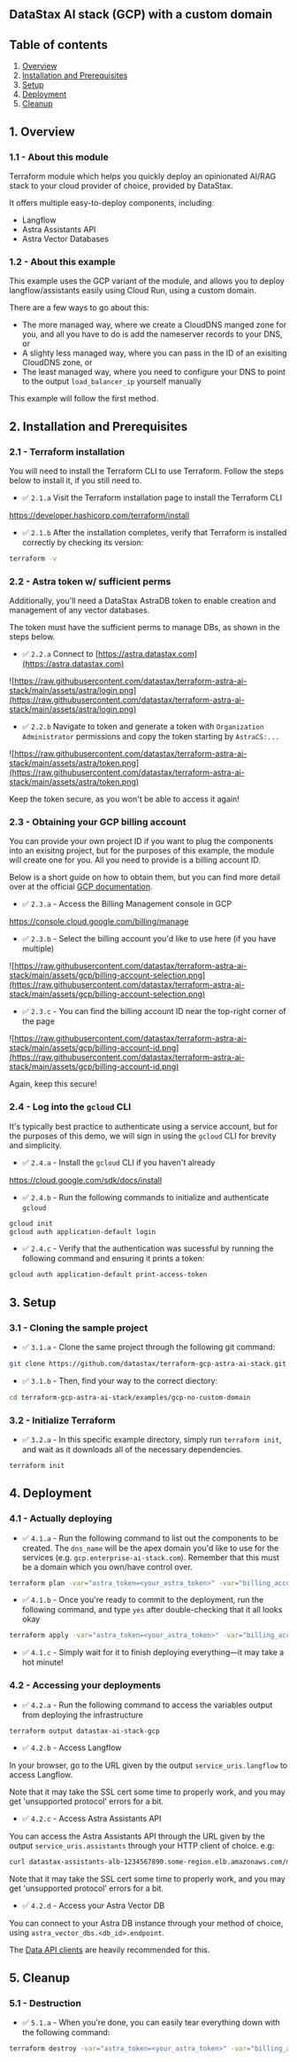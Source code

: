 ## DataStax AI stack (GCP) with a custom domain

## Table of contents

1. [Overview](#1-overview)
2. [Installation and Prerequisites](#2-installation-and-prerequisites)
3. [Setup](#3-setup)
4. [Deployment](#4-deployment)
5. [Cleanup](#5-cleanup)

## 1. Overview

### 1.1 - About this module

Terraform module which helps you quickly deploy an opinionated AI/RAG stack to your cloud provider of choice, provided by DataStax.

It offers multiple easy-to-deploy components, including:
 - Langflow
 - Astra Assistants API
 - Astra Vector Databases

### 1.2 - About this example

This example uses the GCP variant of the module, and allows you to deploy langflow/assistants easily using Cloud Run, using a custom domain.

There are a few ways to go about this:
- The more managed way, where we create a CloudDNS manged zone for you, and all you have to do is add the nameserver records to your DNS, or
- A slighty less managed way, where you can pass in the ID of an exisiting CloudDNS zone, or
- The least managed way, where you need to configure your DNS to point to the output `load_balancer_ip` yourself manually

This example will follow the first method.

## 2. Installation and Prerequisites

### 2.1 - Terraform installation

You will need to install the Terraform CLI to use Terraform. Follow the steps below to install it, if you still need to.

- ✅ `2.1.a` Visit the Terraform installation page to install the Terraform CLI

https://developer.hashicorp.com/terraform/install

- ✅ `2.1.b` After the installation completes, verify that Terraform is installed correctly by checking its version:

```sh
terraform -v
```

### 2.2 - Astra token w/ sufficient perms

Additionally, you'll need a DataStax AstraDB token to enable creation and management of any vector databases.

The token must have the sufficient perms to manage DBs, as shown in the steps below.

- ✅ `2.2.a` Connect to [https://astra.datastax.com](https://astra.datastax.com)

![https://raw.githubusercontent.com/datastax/terraform-astra-ai-stack/main/assets/astra/login.png](https://raw.githubusercontent.com/datastax/terraform-astra-ai-stack/main/assets/astra/login.png)

- ✅ `2.2.b` Navigate to token and generate a token with `Organization Administrator` permissions and copy the token starting by `AstraCS:...`

![https://raw.githubusercontent.com/datastax/terraform-astra-ai-stack/main/assets/astra/token.png](https://raw.githubusercontent.com/datastax/terraform-astra-ai-stack/main/assets/astra/token.png)

Keep the token secure, as you won't be able to access it again!

### 2.3 - Obtaining your GCP billing account

You can provide your own project ID if you want to plug the components into an exisitng project, but for the purposes of
this example, the module will create one for you. All you need to provide is a billing account ID.

Below is a short guide on how to obtain them, but you can find more detail over at the official 
[GCP documentation](https://cloud.google.com/billing/docs/how-to/find-billing-account-id).

- ✅ `2.3.a` - Access the Billing Management console in GCP

https://console.cloud.google.com/billing/manage

- ✅ `2.3.b` - Select the billing account you'd like to use here (if you have multiple)

![https://raw.githubusercontent.com/datastax/terraform-astra-ai-stack/main/assets/gcp/billing-account-selection.png](https://raw.githubusercontent.com/datastax/terraform-astra-ai-stack/main/assets/gcp/billing-account-selection.png)

- ✅ `2.3.c` - You can find the billing account ID near the top-right corner of the page

![https://raw.githubusercontent.com/datastax/terraform-astra-ai-stack/main/assets/gcp/billing-account-id.png](https://raw.githubusercontent.com/datastax/terraform-astra-ai-stack/main/assets/gcp/billing-account-id.png)

Again, keep this secure!

### 2.4 - Log into the `gcloud` CLI

It's typically best practice to authenticate using a service account, but for the purposes of this demo, we will sign in using the `gcloud`
CLI for brevity and simplicity.

- ✅ `2.4.a` - Install the `gcloud` CLI if you haven't already

https://cloud.google.com/sdk/docs/install

- ✅ `2.4.b` - Run the following commands to initialize and authenticate `gcloud`

```sh
gcloud init
gcloud auth application-default login
```

- ✅ `2.4.c` - Verify that the authentication was sucessful by running the following command and ensuring it prints a token:

```sh
gcloud auth application-default print-access-token
```

## 3. Setup

### 3.1 - Cloning the sample project

- ✅ `3.1.a` - Clone the same project through the following git command:

```sh
git clone https://github.com/datastax/terraform-gcp-astra-ai-stack.git
```

- ✅ `3.1.b` - Then, find your way to the correct diectory:

```sh
cd terraform-gcp-astra-ai-stack/examples/gcp-no-custom-domain
```

### 3.2 - Initialize Terraform

- ✅ `3.2.a` - In this specific example directory, simply run `terraform init`, and wait as it downloads all of the necessary dependencies.

```sh
terraform init
```

## 4. Deployment

### 4.1 - Actually deploying

- ✅ `4.1.a` - Run the following command to list out the components to be created. The `dns_name` will be the apex domain you'd like to use
for the services (e.g. `gcp.enterprise-ai-stack.com`). Remember that this must be a domain which you own/have control over.

```sh
terraform plan -var="astra_token=<your_astra_token>" -var="billing_account=<account_id>" -var="dns_name=<apex_domain>"
```

- ✅ `4.1.b` - Once you're ready to commit to the deployment, run the following command, and type `yes` after double-checking that it all looks okay

```sh
terraform apply -var="astra_token=<your_astra_token>" -var="billing_account=<account_id>" -var="dns_name=<apex_domain>"
```

- ✅ `4.1.c` - Simply wait for it to finish deploying everything—it may take a hot minute!

### 4.2 - Accessing your deployments

- ✅ `4.2.a` - Run the following command to access the variables output from deploying the infrastructure

```sh
terraform output datastax-ai-stack-gcp
```

- ✅ `4.2.b` - Access Langflow

In your browser, go to the URL given by the output `service_uris.langflow` to access Langflow.

Note that it may take the SSL cert some time to properly work, and you may get 'unsupported protocol' errors for a bit.

- ✅ `4.2.c` - Access Astra Assistants API

You can access the Astra Assistants API through the URL given by the output `service_uris.assistants` through your HTTP client of choice. e.g:

```sh
curl datastax-assistants-alb-1234567890.some-region.elb.amazonaws.com/metrics
```

Note that it may take the SSL cert some time to properly work, and you may get 'unsupported protocol' errors for a bit.

- ✅ `4.2.d` - Access your Astra Vector DB

You can connect to your Astra DB instance through your method of choice, using `astra_vector_dbs.<db_id>.endpoint`.

The [Data API clients](https://docs.datastax.com/en/astra-db-serverless/api-reference/overview.html) are heavily recommended for this.

## 5. Cleanup

### 5.1 - Destruction

- ✅ `5.1.a` - When you're done, you can easily tear everything down with the following command:

```sh
terraform destroy -var="astra_token=<your_astra_token>" -var="billing_account=<account_id>" -var="dns_name=<apex_domain>"
```
